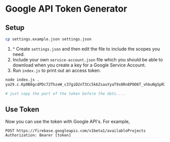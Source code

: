 # Google API Token Generator

## Setup

```bash
cp settings.example.json settings.json
```

1. ^ Create `settings.json` and then edit the file to include the scopes you need.
2. Include your own `service-account.json` file which you should be able to download when you create a key for a Google Service Account.
3. Run `index.js` to print out an access token.

```bash
node index.js .
ya29.c.Kp0B8gcdPDc72ThzeW_c37giD2nT3Cc5k6ZsauYyaT9s8Rn8POO6T_vhbuNgSpR3xWcuj1sRisZ-RGeqqX7XTIV3FMnAg-luMaWrDFjasIG5_CJatVWjWLtsPMuUFX2rDJRk65rFEXnLeVdKRXV07OuMruPTVbD1YTrYIF9REAdp0ecIVyqEmb_PVr0QFlzj_jfqM-62LkV5HfHUwg9LTg...........................................................................................................................................................................................................................................................................................................................................................................................................................................................................................................................................................................................................................................................................................................................................................................................................

# just copy the part of the token before the dots....
```

## Use Token

Now you can use the token with Google API's. For example,

```
POST https://firebase.googleapis.com/v1beta1/availableProjects
Authorization: Bearer [token]
```